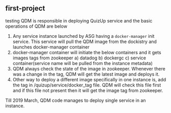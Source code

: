 ## first-project
testing
QDM is responsible in deploying QuizUp service and the basic operations of QDM are below
1. Any service instance launched by ASG having a `docker-manager` init service. This service will pull the QDM image from the dockistry and launches docker-manager container
2. docker-manager container will initiate the below containers and it gets images tags from zookeeper
    a) datadog 
    b) dockergc
    c) service container(service name will be pulled from the instance metadata)
3. QDM always check the state of the image in zookeeper. Whenever there was a change in the tag, QDM will get the latest image and deploys it.
4. Other way to deploy a different image specifically in one instance is, add the tag in /quizup/service/docker_tag file. QDM will check this file first and if this file not present then it will get the image tag from zookeeper.

Till 2019 March, QDM code manages to deploy single service in an instance. 
